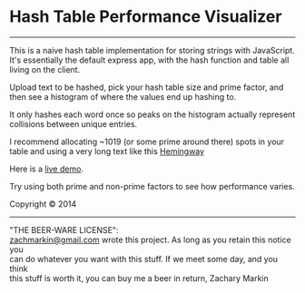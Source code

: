 # Hash Table Performance Visualizer
------------------------------------

This is a naive hash table implementation for storing strings with JavaScript. It's essentially the default express app, with the
hash function and table all living on the client.

Upload text to be hashed, pick your hash table size and prime factor, and then see a histogram of where the values end up hashing to.

It only hashes each word once so peaks on the histogram actually represent collisions between unique entries.

I recommend allocating ~1019 (or some prime around there) spots in your table and using a very long text like this <a href="https://archive.org/stream/firstfortyninest030256mbp/firstfortyninest030256mbp_djvu.txt">Hemingway</a>

Here is a <a href="http://htv.zachmarkin.com">live demo</a>.

Try using both prime and non-prime factors to see how performance varies.

Copyright © 2014


-----------------------------------------------------------------------------------

"THE BEER-WARE LICENSE":                                                          
<zachmarkin@gmail.com> wrote this project. As long as you retain this notice you  
can do whatever you want with this stuff. If we meet some day, and you think      
this stuff is worth it, you can buy me a beer in return, Zachary Markin 


